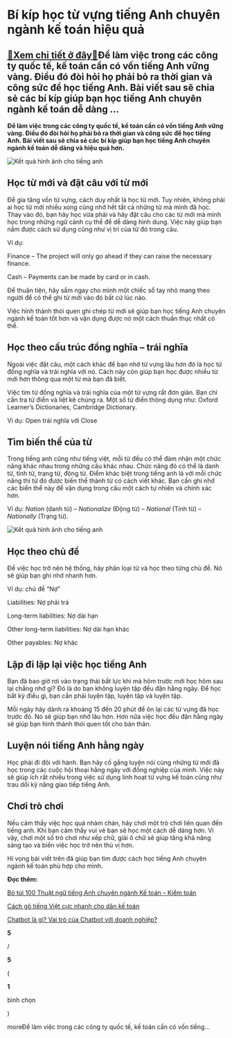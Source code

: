 Bí kíp học từ vựng tiếng Anh chuyên ngành kế toán hiệu quả
==========================================================

[:gift:Xem chi tiết ở đây:gift:](https://hddtvn.com/bi-kip-hoc-tu-vung-tieng-anh-chuyen-nganh-ke-toan-hieu-qua/)Để làm việc trong các công ty quốc tế, kế toán cần có vốn tiếng Anh vững vàng. Điều đó đòi hỏi họ phải bỏ ra thời gian và công sức để học tiếng Anh. Bài viết sau sẽ chia sẻ các bí kíp giúp bạn học tiếng Anh chuyên ngành kế toán dễ dàng …
---------------------------------------------------------------------------------------------------------------------------------------------------------------------------------------------------------------------------------------------

**Để làm việc trong các công ty quốc tế, kế toán cần có vốn tiếng Anh vững vàng. Điều đó đòi hỏi họ phải bỏ ra thời gian và công sức để học tiếng Anh. Bài viết sau sẽ chia sẻ các bí kíp giúp bạn học tiếng Anh chuyên ngành kế toán dễ dàng và hiệu quả hơn.**


![Kết quả hình ảnh cho tiếng anh](https://hddtvn.com/wp-content/uploads/2021/01/English-jpeg-7152-1549878165.jpg)


Học từ mới và đặt câu với từ mới
--------------------------------


Để gia tăng vốn từ vựng, cách duy nhất là học từ mới. Tuy nhiên, không phải ai học từ mới nhiều xong cũng nhớ hết tất cả những từ mà mình đã học. Thay vào đó, bạn hãy học vừa phải và hãy đặt câu cho các từ mới mà mình học trong những ngữ cảnh cụ thể để dễ dàng hình dung. Việc này giúp bạn nắm được cách sử dụng cũng như vị trí của từ đó trong câu.


Ví dụ:


Finance – The project will only go ahead if they can raise the necessary finance.


Cash – Payments can be made by card or in cash.


Để thuận tiện, hãy sắm ngay cho mình một chiếc sổ tay nhỏ mang theo người để có thể ghi từ mới vào đó bất cứ lúc nào.


Việc hình thành thói quen ghi chép từ mới sẽ giúp bạn học tiếng Anh chuyên ngành kế toán tốt hơn và vận dụng được nó một cách thuần thục nhất có thể.


Học theo cấu trúc đồng nghĩa – trái nghĩa
-----------------------------------------


Ngoài việc đặt câu, một cách khác để bạn nhớ từ vựng lâu hơn đó là học từ đồng nghĩa và trái nghĩa với nó. Cách này còn giúp bạn học được nhiều từ mới hơn thông qua một từ mà bạn đã biết.


Việc tìm từ đồng nghĩa và trái nghĩa của một từ vựng rất đơn giản. Bạn chỉ cần tra từ điển và liệt kê chúng ra. Một số từ điển thông dụng như: Oxford Learner’s Dictionaries, Cambridge Dictionary.


Ví dụ: Open trái nghĩa với Close


Tìm biến thể của từ
-------------------


Trong tiếng anh cũng như tiếng việt, mỗi từ đều có thể đảm nhận một chức năng khác nhau trong những câu khác nhau. Chức năng đó có thể là danh từ, tính từ, trạng từ, động từ. Điểm khác biệt trong tiếng anh là với mỗi chức năng thì từ đó được biến thể thành từ có cách viết khác. Bạn cần ghi nhớ các biến thể này để vận dụng trong câu một cách tự nhiên và chính xác hơn.


Ví dụ: *Nation* (danh từ) – *Nationalize* (Động từ) – *National* (Tính từ) – *Nationally* (Trạng từ).


![Kết quả hình ảnh cho tiếng anh](https://hddtvn.com/wp-content/uploads/2021/01/word-choice-1.jpg)


Học theo chủ đề
---------------


Để việc học trở nên hệ thống, hãy phân loại từ và học theo từng chủ đề. Nó sẽ giúp bạn ghi nhớ nhanh hơn.


Ví dụ: chủ đề “Nợ”


Liabilities: Nợ phải trả


Long-term liabilities: Nợ dài hạn


Other long-term liabilities: Nợ dài hạn khác


Other payables: Nợ khác


Lặp đi lặp lại việc học tiếng Anh
---------------------------------


Bạn đã bao giờ rơi vào trạng thái bất lực khi mà hôm trước mới học hôm sau lại chẳng nhớ gì? Đó là do bạn không luyện tập đều đặn hằng ngày. Để học bất kỳ điều gì, bạn cần phải luyện tập, luyện tập và luyện tập.


Mỗi ngày hãy dành ra khoảng 15 đến 20 phút để ôn lại các từ vựng đã học trước đó. Nó sẽ giúp bạn nhớ lâu hơn. Hơn nữa việc học đều đặn hằng ngày sẽ giúp bạn hình thành thói quen tốt cho bản thân.


Luyện nói tiếng Anh hằng ngày
-----------------------------


Học phải đi đôi với hành. Bạn hãy cố gắng luyện nói cùng những từ mới đã học trong các cuộc hội thoại hằng ngày với đồng nghiệp của mình. Việc này sẽ giúp ích rất nhiều trong việc sử dụng linh hoạt từ vựng kế toán cũng như trau dồi kỹ năng giao tiếp tiếng Anh.


Chơi trò chơi
-------------


Nếu cảm thấy việc học quá nhàm chán, hãy chơi một trò chơi liên quan đến tiếng anh. Khi bạn cảm thấy vui vẻ bạn sẽ học một cách dễ dàng hơn. Vì vậy, chơi một số trò chơi như xếp chữ, giải ô chữ sẽ giúp tăng khả năng sáng tạo và biến việc học trở nên thú vị hơn.


Hi vọng bài viết trên đã giúp bạn tìm được cách học tiếng Anh chuyên ngành kế toán phù hợp cho mình.


**Đọc thêm:**


[Bỏ túi 100 Thuật ngữ tiếng Anh chuyên ngành Kế toán – Kiểm toán](#)


[Cách gõ tiếng Việt cực nhanh cho dân kế toán](#)


[Chatbot là gì? Vai trò của Chatbot với doanh nghiệp?](#)








































**5**  

/  

**5**  

(  

**1**  

  

 bình chọn   

)


moreĐể làm việc trong các công ty quốc tế, kế toán cần có vốn tiếng…

